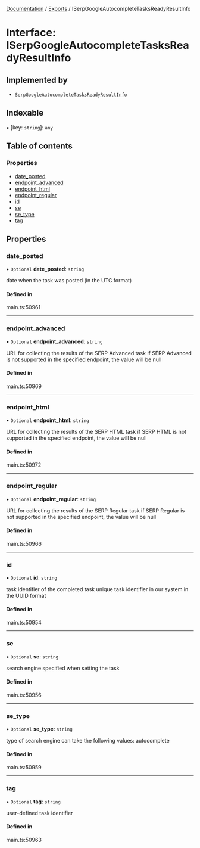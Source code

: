 [Documentation](../README.md) / [Exports](../modules.md) / ISerpGoogleAutocompleteTasksReadyResultInfo

# Interface: ISerpGoogleAutocompleteTasksReadyResultInfo

## Implemented by

- [`SerpGoogleAutocompleteTasksReadyResultInfo`](../classes/SerpGoogleAutocompleteTasksReadyResultInfo.md)

## Indexable

▪ [key: `string`]: `any`

## Table of contents

### Properties

- [date\_posted](ISerpGoogleAutocompleteTasksReadyResultInfo.md#date_posted)
- [endpoint\_advanced](ISerpGoogleAutocompleteTasksReadyResultInfo.md#endpoint_advanced)
- [endpoint\_html](ISerpGoogleAutocompleteTasksReadyResultInfo.md#endpoint_html)
- [endpoint\_regular](ISerpGoogleAutocompleteTasksReadyResultInfo.md#endpoint_regular)
- [id](ISerpGoogleAutocompleteTasksReadyResultInfo.md#id)
- [se](ISerpGoogleAutocompleteTasksReadyResultInfo.md#se)
- [se\_type](ISerpGoogleAutocompleteTasksReadyResultInfo.md#se_type)
- [tag](ISerpGoogleAutocompleteTasksReadyResultInfo.md#tag)

## Properties

### date\_posted

• `Optional` **date\_posted**: `string`

date when the task was posted (in the UTC format)

#### Defined in

main.ts:50961

___

### endpoint\_advanced

• `Optional` **endpoint\_advanced**: `string`

URL for collecting the results of the SERP Advanced task
if SERP Advanced is not supported in the specified endpoint, the value will be null

#### Defined in

main.ts:50969

___

### endpoint\_html

• `Optional` **endpoint\_html**: `string`

URL for collecting the results of the SERP HTML task
if SERP HTML is not supported in the specified endpoint, the value will be null

#### Defined in

main.ts:50972

___

### endpoint\_regular

• `Optional` **endpoint\_regular**: `string`

URL for collecting the results of the SERP Regular task
if SERP Regular is not supported in the specified endpoint, the value will be null

#### Defined in

main.ts:50966

___

### id

• `Optional` **id**: `string`

task identifier of the completed task
unique task identifier in our system in the UUID format

#### Defined in

main.ts:50954

___

### se

• `Optional` **se**: `string`

search engine specified when setting the task

#### Defined in

main.ts:50956

___

### se\_type

• `Optional` **se\_type**: `string`

type of search engine
can take the following values: autocomplete

#### Defined in

main.ts:50959

___

### tag

• `Optional` **tag**: `string`

user-defined task identifier

#### Defined in

main.ts:50963
